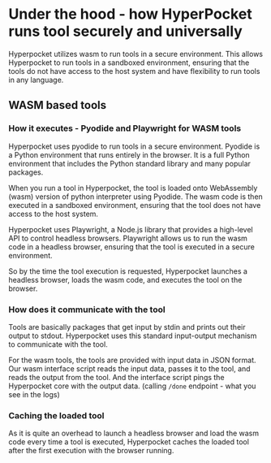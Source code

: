 # Under the hood - how HyperPocket runs tool securely and universally

Hyperpocket utilizes wasm to run tools in a secure environment. This allows Hyperpocket to run tools in a sandboxed environment, ensuring that the tools do not have access to the host system and have flexibility to run tools in any language.

## WASM based tools

### How it executes - Pyodide and Playwright for WASM tools

Hyperpocket uses pyodide to run tools in a secure environment. Pyodide is a Python environment that runs entirely in the browser. It is a full Python environment that includes the Python standard library and many popular packages.

When you run a tool in Hyperpocket, the tool is loaded onto WebAssembly (wasm) version of python interpreter using Pyodide. The wasm code is then executed in a sandboxed environment, ensuring that the tool does not have access to the host system.

Hyperpocket uses Playwright, a Node.js library that provides a high-level API to control headless browsers. Playwright allows us to run the wasm code in a headless browser, ensuring that the tool is executed in a secure environment.

So by the time the tool execution is requested, Hyperpocket launches a headless browser, loads the wasm code, and executes the tool on the browser.

### How does it communicate with the tool

Tools are basically packages that get input by stdin and prints out their output to stdout. Hyperpocket uses this standard input-output mechanism to communicate with the tool.

For the wasm tools, the tools are provided with input data in JSON format. Our wasm interface script reads the input data, passes it to the tool, and reads the output from the tool. And the interface script pings the Hyperpocket core with the output data. (calling `/done` endpoint - what you see in the logs)

### Caching the loaded tool

As it is quite an overhead to launch a headless browser and load the wasm code every time a tool is executed, Hyperpocket caches the loaded tool after the first execution with the browser running.
